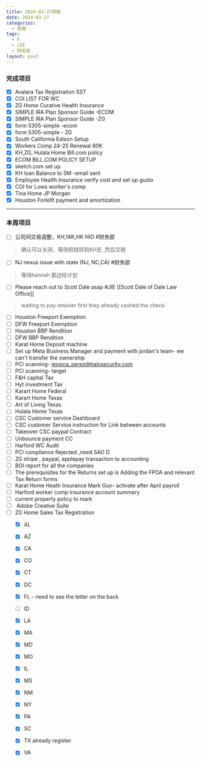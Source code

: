 ```yaml
---
title: 2024-03-27周报
date: 2024-03-27
categories:
  - 周报
tags:
  - F
  - JIE
  - 财务部
layout: post
---
```


### 完成项目  
- [x] Avalara Tax Registration SST
- [x] COI LIST FOR WC
- [x] ZG Home Curative Health Insurance
- [x] SIMPLE IRA Plan Sponsor Guide -ECOM
- [x] SIMPLE IRA Plan Sponsor Guide -ZG
- [x] form 5305-simple  -ecom
- [x] form 5305-simple - ZG
- [x] South California Edison Setup
- [x] Workers Comp 24-25 Renewal 80K
- [x] KH,ZG, Hulala Home Bill.com policy
- [x] ECOM BILL.COM POLICY SETUP
- [x] sketch.com set up 
- [x] KH loan Balance to 5M -email sent
- [x] Employee Health Insurance verify cost and set up gusto
- [x] COI for Lows worker's comp 
- [x] Tina Home JP Morgan
- [x] Houston Forklift payment and amortization

---
### 本周项目

- [ ] 公司间交易调整，KH,14K,HK HIO #财务部 
> 确认可以关闭，等待把钱转到KH去 ,然后交税
- [ ] NJ nexus issue with state (NJ, NC,CA)  #财务部 
> 等待hannah 那边给计划  
- [ ] Please reach out to Scott Dale asap #JIE    [[Scott Dale of Dale Law Office]]    
> waiting to pay retainer first
> they already cashed the check
- [ ] Houston Freeport Exemption
- [ ] DFW Freeport Exemption
- [ ] Houston BBP Rendition
- [ ] DFW BBP Rendition
- [ ] Karat Home Deposit machine
- [ ] Set up Meta Business Manager and payment with jordan's team- we can't transfer the ownership 
- [ ] PCI scanning- jessica_perez@halosecurity.com
- [ ] PCI scanning- target
- [ ] F&H capital Tax
- [ ] Hyt investment Tax
- [ ] Karart Home Federal 
- [ ] Karart Home Texas 
- [ ] Art of Living Texas
- [ ] Hulala Home Texas
- [ ] CSC Customer service Dashboard
- [ ] CSC customer Service instruction for Link between accounts
- [ ] Takeover CSC paypal Contract
- [ ] Unbounce payment CC
- [ ] Harford WC Audit
- [ ] PCI compliance Rejected ,need SAO D
- [ ] ZG stripe , paypal, applepay transaction to accounting
- [ ] BOI report for all the companies
- [ ] The prerequisites for the Returns set up is Adding the FPOA and relevant Tax Return forms
- [ ]  Karat Home Heath Insurance Mark Guo- activate after April payroll
- [ ] Harford worker comp insurance account summary
- [ ] current property policy to mark
- [ ]  Adobe Creative Suite
- [ ] ZG Home Sales Tax Registration
	- [x] AL
	- [x] AZ
	- [x] CA
	- [x] CO
	- [x] CT
	- [x] DC
	- [x] FL - need to see the letter on the back
	- [ ] ID
	- [x] LA
	- [x] MA
	- [x] MD
	- [x] MO
	- [x] IL
	- [x] MS
	- [x] NM
	- [x] NY
	- [x] PA
	- [x] SC
	- [x] TX already register
	- [x] VA

















































































































































































































































